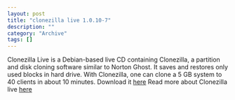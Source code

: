 ```yaml
--- 
layout: post 
title: "clonezilla live 1.0.10-7"
description: ""
category: "Archive"
tags: []
---  
```

Clonezilla Live is a Debian-based live CD containing Clonezilla, a partition and disk cloning software similar to Norton Ghost. It saves and restores only used blocks in hard drive.
 With Clonezilla, one can clone a 5 GB system to 40 clients in about 10 minutes.
 Download it <a href="http://clonezilla.sourceforge.net/download/sourceforge/">here</a>
 Read more about Clonezilla live <a href="http://clonezilla.sourceforge.net/">here</a>

